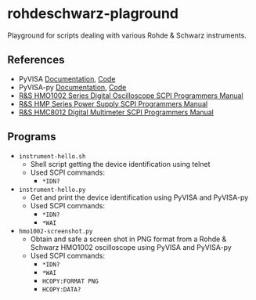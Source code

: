 # rohdeschwarz-plaground
Playground for scripts dealing with various Rohde &amp; Schwarz instruments.

## References
 * PyVISA [Documentation](http://pyvisa.readthedocs.io/en/latest/), [Code](https://github.com/pyvisa/pyvisa)
 * PyVISA-py [Documentation](http://pyvisa-py.readthedocs.io/en/latest/), [Code](https://github.com/pyvisa/pyvisa-py)
 * [R&S HMO1002 Series Digital Oscilloscope SCPI Programmers Manual](https://cdn.rohde-schwarz.com/pws/dl_downloads/dl_common_library/dl_manuals/gb_1/h/hmo1002_1202/HMO1002_1202_SCPI_ProgrammersManual_en_01.pdf)
 * [R&S HMP Series Power Supply SCPI Programmers Manual](https://cdn.rohde-schwarz.com/pws/dl_downloads/dl_common_library/dl_manuals/gb_1/h/hmp_serie/HMP_SCPI_ProgrammersManual_en_01.pdf)
 * [R&S HMC8012 Digital Multimeter SCPI Programmers Manual](https://cdn.rohde-schwarz.com/pws/dl_downloads/dl_common_library/dl_manuals/gb_1/h/hmc8012_1/HMC8012_SCPI_ProgrammersManual_en_01.pdf)

## Programs
 * `instrument-hello.sh` 
   * Shell script getting the device identification using telnet
   * Used SCPI commands: 
     * `*IDN?`
 * `instrument-hello.py`
   * Get and print the device identification using PyVISA and PyVISA-py
   * Used SCPI commands:
     * `*IDN?`
     * `*WAI`
 * `hmo1002-screenshot.py`
   * Obtain and safe a screen shot in PNG format from a Rohde & Schwarz HMO1002 oscilloscope using PyVISA and PyVISA-py
   * Used SCPI commands:
     * `*IDN?` 
     * `*WAI`
     * `HCOPY:FORMAT PNG`
     * `HCOPY:DATA?`
